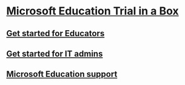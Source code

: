 # [Microsoft Education Trial in a Box](index.md)
## [Get started for Educators](educator-tib-get-started.md)
## [Get started for IT admins](itadmin-tib-get-started.md)
## [Microsoft Education support](support-options.md)